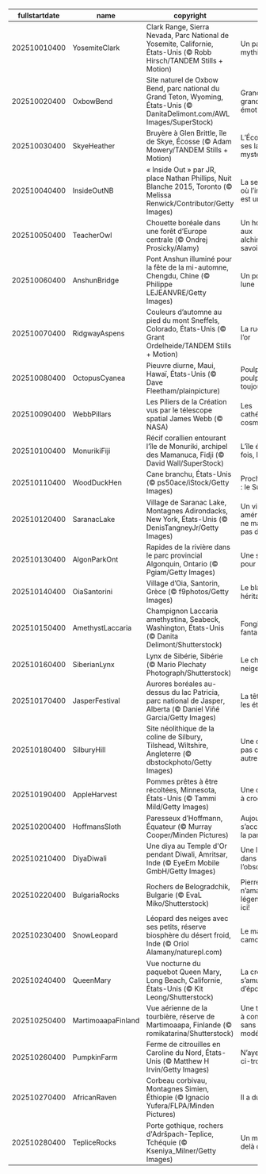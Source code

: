 |fullstartdate|name|copyright|title|image|
|--|--|--|--|--|
202510010400|YosemiteClark|Clark Range, Sierra Nevada, Parc National de Yosemite, Californie, États-Unis (© Robb Hirsch/TANDEM Stills + Motion)|Un parc Yosé-mythique!|![](/fr-CA/2025/10/202510010400YosemiteClark.jpg)|
202510020400|OxbowBend|Site naturel de Oxbow Bend, parc national du Grand Teton, Wyoming, États-Unis (© DanitaDelimont.com/AWL Images/SuperStock)|Grand Teton, grande émotion|![](/fr-CA/2025/10/202510020400OxbowBend.jpg)|
202510030400|SkyeHeather|Bruyère à Glen Brittle, île de Skye, Écosse (© Adam Mowery/TANDEM Stills + Motion)|L’Écosse et ses landes mystérieuses…|![](/fr-CA/2025/10/202510030400SkyeHeather.jpg)|
202510040400|InsideOutNB|« Inside Out » par JR, place Nathan Phillips, Nuit Blanche 2015, Toronto (© Melissa Renwick/Contributor/Getty Images)|La seule nuit où l’insomnie est un art|![](/fr-CA/2025/10/202510040400InsideOutNB.jpg)|
202510050400|TeacherOwl|Chouette boréale dans une forêt d’Europe centrale (© Ondrej Prosicky/Alamy)|Un hommage aux alchimistes du savoir|![](/fr-CA/2025/10/202510050400TeacherOwl.jpg)|
202510060400|AnshunBridge|Pont Anshun illuminé pour la fête de la mi-automne, Chengdu, Chine (© Philippe LEJEANVRE/Getty Images)|Un pont vers la lune|![](/fr-CA/2025/10/202510060400AnshunBridge.jpg)|
202510070400|RidgwayAspens|Couleurs d’automne au pied du mont Sneffels, Colorado, États-Unis (© Grant Ordelheide/TANDEM Stills + Motion)|La ruée vers l’or|![](/fr-CA/2025/10/202510070400RidgwayAspens.jpg)|
202510080400|OctopusCyanea|Pieuvre diurne, Maui, Hawaï, États-Unis (© Dave Fleetham/plainpicture)|Poulpe un jour, poulpe toujours!|![](/fr-CA/2025/10/202510080400OctopusCyanea.jpg)|
202510090400|WebbPillars|Les Piliers de la Création vus par le télescope spatial James Webb (© NASA)|Les cathédrales du cosmos|![](/fr-CA/2025/10/202510090400WebbPillars.jpg)|
202510100400|MonurikiFiji|Récif corallien entourant l’île de Monuriki, archipel des Mamanuca, Fidji (© David Wall/SuperStock)|L’île était une fois, les Fidji|![](/fr-CA/2025/10/202510100400MonurikiFiji.jpg)|
202510110400|WoodDuckHen|Cane branchu, États-Unis (© ps50ace/iStock/Getty Images)|Prochain arrêt : le Sud !|![](/fr-CA/2025/10/202510110400WoodDuckHen.jpg)|
202510120400|SaranacLake|Village de Saranac Lake, Montagnes Adirondacks, New York, États-Unis (© DenisTangneyJr/Getty Images)|Un village américain qui ne manque pas de souffle|![](/fr-CA/2025/10/202510120400SaranacLake.jpg)|
202510130400|AlgonParkOnt|Rapides de la rivière dans le parc provincial Algonquin, Ontario (© Pgiam/Getty Images)|Une saison pour dire merci|![](/fr-CA/2025/10/202510130400AlgonParkOnt.jpg)|
202510140400|OiaSantorini|Village d’Oia, Santorin, Grèce (© f9photos/Getty Images)|Le blanc en héritage|![](/fr-CA/2025/10/202510140400OiaSantorini.jpg)|
202510150400|AmethystLaccaria|Champignon Laccaria amethystina, Seabeck, Washington, États-Unis (© Danita Delimont/Shutterstock)|Fongique mais fantastique!|![](/fr-CA/2025/10/202510150400AmethystLaccaria.jpg)|
202510160400|SiberianLynx|Lynx de Sibérie, Sibérie (© Mario Plechaty Photograph/Shutterstock)|Le chat des neiges|![](/fr-CA/2025/10/202510160400SiberianLynx.jpg)|
202510170400|JasperFestival|Aurores boréales au-dessus du lac Patricia, parc national de Jasper, Alberta (© Daniel Viñé Garcia/Getty Images)|La tête dans les étoiles|![](/fr-CA/2025/10/202510170400JasperFestival.jpg)|
202510180400|SilburyHill|Site néolithique de la coline de Silbury, Tilshead, Wiltshire, Angleterre (© dbstockphoto/Getty Images)|Une colline pas comme les autres|![](/fr-CA/2025/10/202510180400SilburyHill.jpg)|
202510190400|AppleHarvest|Pommes prêtes à être récoltées, Minnesota, États-Unis (© Tammi Mild/Getty Images)|Une cueillette à croquer!|![](/fr-CA/2025/10/202510190400AppleHarvest.jpg)|
202510200400|HoffmansSloth|Paresseux d’Hoffmann, Équateur (© Murray Cooper/Minden Pictures)|Aujourd’hui, on s’accroche… à la paresse!|![](/fr-CA/2025/10/202510200400HoffmansSloth.jpg)|
202510210400|DiyaDiwali|Une diya au Temple d'Or pendant Diwali, Amritsar, Inde (© EyeEm Mobile GmbH/Getty Images)|Une lumière dans l’obscurité|![](/fr-CA/2025/10/202510210400DiyaDiwali.jpg)|
202510220400|BulgariaRocks|Rochers de Belogradchik, Bulgarie (© EvaL Miko/Shutterstock)|Pierre qui roule n’amasse pas légende… sauf ici!|![](/fr-CA/2025/10/202510220400BulgariaRocks.jpg)|
202510230400|SnowLeopard|Léopard des neiges avec ses petits, réserve biosphère du désert froid, Inde (© Oriol Alamany/naturepl.com)|Le maître du camouflage|![](/fr-CA/2025/10/202510230400SnowLeopard.jpg)|
202510240400|QueenMary|Vue nocturne du paquebot Queen Mary, Long Beach, Californie, États-Unis (© Kit Leong/Shutterstock)|La croisière s’amuse d’épouvante!|![](/fr-CA/2025/10/202510240400QueenMary.jpg)|
202510250400|MartimoaapaFinland|Vue aérienne de la tourbière, réserve de Martimoaapa, Finlande (© romikatarina/Shutterstock)|Une tourbière à consommer sans modération!|![](/fr-CA/2025/10/202510250400MartimoaapaFinland.jpg)|
202510260400|PumpkinFarm|Ferme de citrouilles en Caroline du Nord, États-Unis (© Matthew H Irvin/Getty Images)|N’ayez pas la ci-trouille!|![](/fr-CA/2025/10/202510260400PumpkinFarm.jpg)|
202510270400|AfricanRaven|Corbeau corbivau, Montagnes Simien, Éthiopie (© Ignacio Yufera/FLPA/Minden Pictures)|Il a du bec!|![](/fr-CA/2025/10/202510270400AfricanRaven.jpg)|
202510280400|TepliceRocks|Porte gothique, rochers d'Adršpach-Teplice, Tchéquie (© Kseniya_Milner/Getty Images)|Un monde au-delà de l’arche|![](/fr-CA/2025/10/202510280400TepliceRocks.jpg)|
